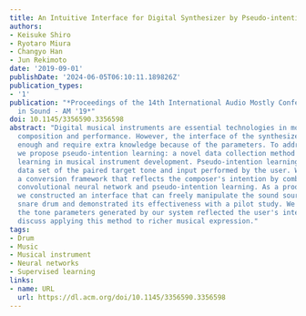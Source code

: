 ```yaml
---
title: An Intuitive Interface for Digital Synthesizer by Pseudo-intention Learning
authors:
- Keisuke Shiro
- Ryotaro Miura
- Changyo Han
- Jun Rekimoto
date: '2019-09-01'
publishDate: '2024-06-05T06:10:11.189826Z'
publication_types:
- '1'
publication: "*Proceedings of the 14th International Audio Mostly Conference: A Journey
  in Sound - AM '19*"
doi: 10.1145/3356590.3356598
abstract: "Digital musical instruments are essential technologies in modern musical
  composition and performance. However, the interface of the synthesizer is not intuitive
  enough and require extra knowledge because of the parameters. To address this problem,
  we propose pseudo-intention learning: a novel data collection method for supervised
  learning in musical instrument development. Pseudo-intention learning collects a
  data set of the paired target tone and input performed by the user. We developed
  a conversion framework that reflects the composer's intention by combining standard
  convolutional neural network and pseudo-intention learning. As a proof of concept,
  we constructed an interface that can freely manipulate the sound source of a digital
  snare drum and demonstrated its effectiveness with a pilot study. We confirmed that
  the tone parameters generated by our system reflected the user's intention. We also
  discuss applying this method to richer musical expression."
tags:
- Drum
- Music
- Musical instrument
- Neural networks
- Supervised learning
links:
- name: URL
  url: https://dl.acm.org/doi/10.1145/3356590.3356598
---
```

